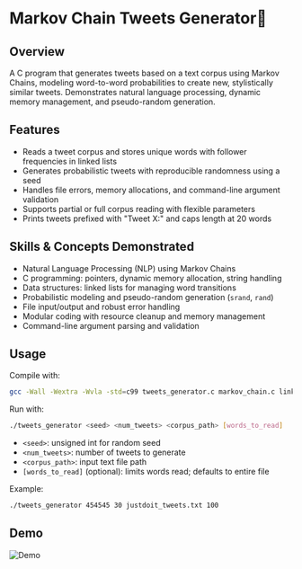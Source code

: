 # Markov Chain Tweets Generator💬

## Overview  
A C program that generates tweets based on a text corpus using Markov Chains, modeling word-to-word probabilities to create new, stylistically similar tweets. Demonstrates natural language processing, dynamic memory management, and pseudo-random generation.

## Features  
- Reads a tweet corpus and stores unique words with follower frequencies in linked lists  
- Generates probabilistic tweets with reproducible randomness using a seed  
- Handles file errors, memory allocations, and command-line argument validation  
- Supports partial or full corpus reading with flexible parameters  
- Prints tweets prefixed with "Tweet X:" and caps length at 20 words

## Skills & Concepts Demonstrated  
- Natural Language Processing (NLP) using Markov Chains  
- C programming: pointers, dynamic memory allocation, string handling  
- Data structures: linked lists for managing word transitions  
- Probabilistic modeling and pseudo-random generation (`srand`, `rand`)  
- File input/output and robust error handling  
- Modular coding with resource cleanup and memory management  
- Command-line argument parsing and validation  

## Usage  
Compile with:  
```bash
gcc -Wall -Wextra -Wvla -std=c99 tweets_generator.c markov_chain.c linked_list.c -o tweets_generator
```
Run with:  
```bash
./tweets_generator <seed> <num_tweets> <corpus_path> [words_to_read]
```
- `<seed>`: unsigned int for random seed  
- `<num_tweets>`: number of tweets to generate  
- `<corpus_path>`: input text file path  
- `[words_to_read]` (optional): limits words read; defaults to entire file  

Example:
```bash
./tweets_generator 454545 30 justdoit_tweets.txt 100
```
## Demo
![Demo](<img width="922" height="270" alt="Screenshot 2025-10-31 144316" src="https://github.com/user-attachments/assets/2f6ec7bb-1c6b-41d4-b99d-1e2df99ecb15" />)

